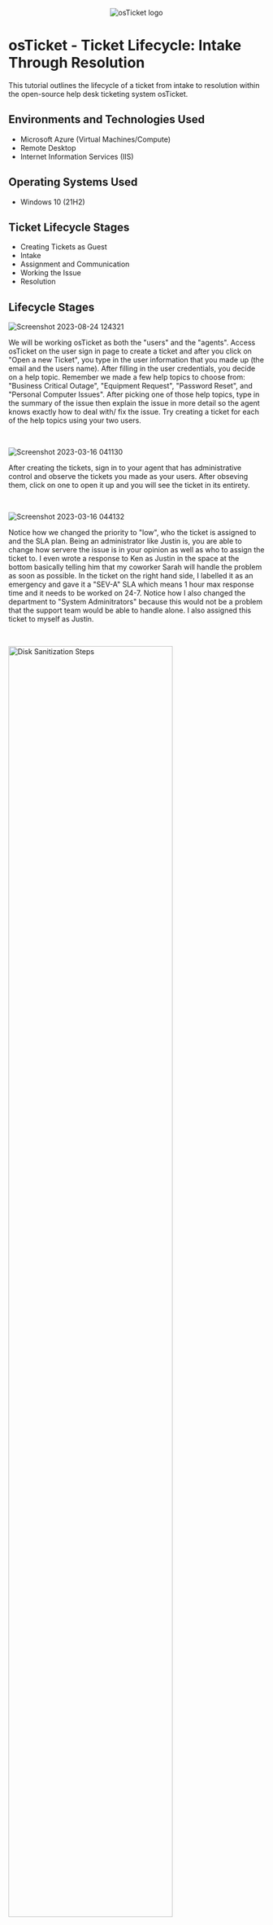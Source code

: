 <p align="center">
<img src="https://i.imgur.com/Clzj7Xs.png" alt="osTicket logo"/>
</p>

<h1>osTicket - Ticket Lifecycle: Intake Through Resolution</h1>
This tutorial outlines the lifecycle of a ticket from intake to resolution within the open-source help desk ticketing system osTicket.<br />


<h2>Environments and Technologies Used</h2>

- Microsoft Azure (Virtual Machines/Compute)
- Remote Desktop
- Internet Information Services (IIS)

<h2>Operating Systems Used </h2>

- Windows 10</b> (21H2)

<h2>Ticket Lifecycle Stages</h2>

- Creating Tickets as Guest
- Intake
- Assignment and Communication
- Working the Issue
- Resolution

<h2>Lifecycle Stages</h2>

![Screenshot 2023-08-24 124321](https://github.com/Kobla2020/ticket-lifecycle/assets/127445078/36ce1f2b-2be3-4f43-8ec1-4fda0386095c)

</p>
<p>
We will be working osTicket as both the "users" and the "agents". Access osTicket on the user sign in page to create a ticket and after you click on "Open a new Ticket", you type in the user information that you made up (the email and the users name). After filling in the user credentials, you decide on a help topic. Remember we made a few help topics to choose from: "Business Critical Outage", "Equipment Request", "Password Reset", and "Personal Computer Issues". After picking one of those help topics, type in the summary of the issue then explain the issue in more detail so the agent knows exactly how to deal with/ fix the issue. Try creating a ticket for each of the help topics using your two users.
</p>
<br />

![Screenshot 2023-03-16 041130](https://github.com/Kobla2020/ticket-lifecycle/assets/127445078/e14d2d5f-c3d1-4493-9dfe-4b3f7d09723e)
</p>
<p>
After creating the tickets, sign in to your agent that has administrative control and observe the tickets you made as your users. After obseving them, click on one to open it up and you will see the ticket in its entirety.
</p>
<br />

![Screenshot 2023-03-16 044132](https://github.com/Kobla2020/ticket-lifecycle/assets/127445078/e8a04c37-d122-450f-9532-a258c08be9f4)
</p>
<p>
Notice how we changed the priority to "low", who the ticket is assigned to and the SLA plan. Being an administrator like Justin is, you are able to change how servere the issue is in your opinion as well as who to assign the ticket to. I even wrote a response to Ken as Justin in the space at the bottom basically telling him that my coworker Sarah will handle the problem as soon as possible. In the ticket on the right hand side, I labelled it as an emergency and gave it a "SEV-A" SLA which means 1 hour max response time and it needs to be worked on 24-7. Notice how I also changed the department to "System Adminitrators" because this would not be a problem that the support team would be able to handle alone. I also assigned this ticket to myself as Justin. 
</p>
<br />

<p>
<img src="https://i.imgur.com/u0NxlSr.png"  height="80%" width="80%" alt="Disk Sanitization Steps"/>
</p>
<p>
Now we sign in as your agent Sarah and work the tickets. When you initially sign on as Sarah, you should see the two tickets that were assigned to you via the system administrator which in my case, is Justin. Since Sarah is not a system adminitrator, she should not be able to change any of the options like the Priority, who the ticket is assigned to, SLA, etc. You can write a reply as Sarah saying whatever you need to say but you can not label the ticket as "closed" or "resolved" as Sarah.
</p>
<br />

<p>
<img src="https://i.imgur.com/kPTejPv.png"  height="80%" width="80%" alt="Disk Sanitization Steps"/>
</p>
<p>
After signing back in to our system administrator, take a look at the tickets. If you click on one of the tickets that you handed off to sarah, you can see that she wrote a response and successfully fixed the users' issue so as the administrator you can write off the ticket as "resolved" and close the ticket. Similarly you can close the resloved ticket that you assigned to yourself as the system administrator(Notice how the ticket says "Marked Overdue" this is because I assigned the SLA SEV-A to this ticket and took more than 1 hour to resolve this issue). Once every Ticket is resolved you can go into your "Tickets" tab and then inside of the "Closed" option should be all the tickets that you resolved. 
